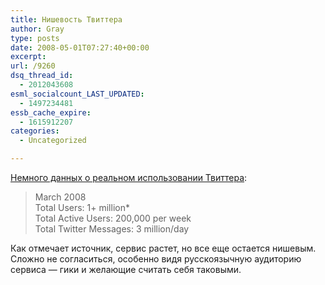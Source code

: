 ```yaml
---
title: Нишевость Твиттера
author: Gray
type: posts
date: 2008-05-01T07:27:40+00:00
excerpt:
url: /9260
dsq_thread_id:
  - 2012043608
esml_socialcount_LAST_UPDATED:
  - 1497234481
essb_cache_expire:
  - 1615912207
categories:
  - Uncategorized

---
```








<a href="http://www.alleyinsider.com/2008/4/twitter_mainstream_not_yet" target="_blank">Немного данных о реальном использовании Твиттера</a>:

> March 2008  
> Total Users: 1+ million*  
> Total Active Users: 200,000 per week  
> Total Twitter Messages: 3 million/day

Как отмечает источник, сервис растет, но все еще остается нишевым. Сложно не согласиться, особенно видя русскоязычную аудиторию сервиса &#8212; гики и желающие считать себя таковыми.